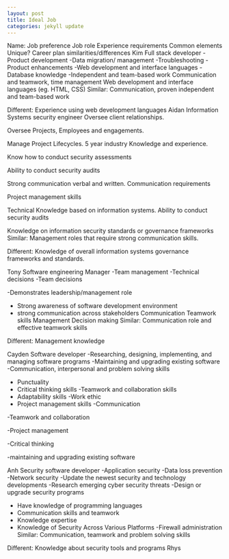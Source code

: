 ```yaml
---
layout: post
title: Ideal Job
categories: jekyll update
---
```


Name:
Job preference
Job role
Experience requirements
Common elements
Unique?
Career plan similarities/differences
Kim
Full stack developer
-Product development
-Data migration/ management
-Troubleshooting
-Product enhancements
-Web development and interface languages
-Database knowledge
-Independent and team-based work
Communication and teamwork, time management
Web development and interface languages (eg. HTML, CSS)
Similar:
Communication, proven independent and team-based work

Different:
Experience using web development languages
Aidan
Information Systems security engineer
Oversee client relationships.

Oversee Projects, Employees and engagements.

Manage Project Lifecycles.
5 year industry Knowledge and experience.

Know how to conduct security assessments

Ability to conduct security audits

Strong
communication verbal and written.
Communication requirements

Project management skills

Technical Knowledge based on information systems.
Ability to conduct security audits

Knowledge on information security standards or governance frameworks
Similar:
Management roles that require strong communication skills.


Different:
Knowledge of overall information systems governance frameworks and standards.


Tony
Software engineering
Manager
-Team management
-Technical decisions
-Team decisions


-Demonstrates  leadership/management role
- Strong awareness of software development environment
- strong communication across stakeholders
Communication
Teamwork skills
Management
Decision making
Similar:
Communication role and effective teamwork skills

Different:
Management knowledge



Cayden
Software
developer
-Researching, designing, implementing, and managing software programs
-Maintaining and upgrading existing software
-Communication,
interpersonal and problem solving skills
- Punctuality
- Critical thinking skills
-Teamwork and collaboration skills
- Adaptability skills
-Work ethic
- Project management skills
-Communication

-Teamwork and collaboration

-Project management


-Critical thinking

-maintaining and upgrading existing software


Anh
Security software developer
-Application security
-Data loss prevention
-Network security
-Update the newest security and technology developments
-Research emerging cyber security threats
-Design or upgrade security programs
- Have knowledge of programming languages
- Communication skills and teamwork
- Knowledge expertise
- Knowledge of Security Across Various Platforms
-Firewall administration
Similar:
Communication, teamwork and problem solving skills

Different:
Knowledge about security tools and programs
Rhys
